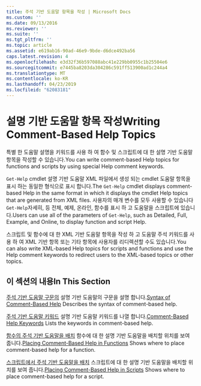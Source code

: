 ```yaml
---
title: 주석 기반 도움말 항목을 작성 | Microsoft Docs
ms.custom: ''
ms.date: 09/13/2016
ms.reviewer: ''
ms.suite: ''
ms.tgt_pltfrm: ''
ms.topic: article
ms.assetid: e619ab16-90ad-46e9-9bde-d6dce492ba56
caps.latest.revision: 4
ms.openlocfilehash: e3d32f36b597088abc41e229bb0955c1b25504e6
ms.sourcegitcommit: e7445ba8203da304286c591ff513900ad1c244a4
ms.translationtype: MT
ms.contentlocale: ko-KR
ms.lasthandoff: 04/23/2019
ms.locfileid: "62083181"
---
```

# <a name="writing-comment-based-help-topics"></a><span data-ttu-id="57a01-102">설명 기반 도움말 항목 작성</span><span class="sxs-lookup"><span data-stu-id="57a01-102">Writing Comment-Based Help Topics</span></span>

<span data-ttu-id="57a01-103">특별 한 도움말 설명을 키워드를 사용 하 여 함수 및 스크립트에 대 한 설명 기반 도움말 항목을 작성할 수 있습니다.</span><span class="sxs-lookup"><span data-stu-id="57a01-103">You can write comment-based Help topics for functions and scripts by using special Help comment keywords.</span></span>

 <span data-ttu-id="57a01-104">`Get-Help` cmdlet 설명 기반 도움말 XML 파일에서 생성 되는 cmdlet 도움말 항목을 표시 하는 동일한 형식으로 표시 합니다.</span><span class="sxs-lookup"><span data-stu-id="57a01-104">The `Get-Help` cmdlet displays comment-based Help in the same format in which it displays the cmdlet Help topics that are generated from XML files.</span></span> <span data-ttu-id="57a01-105">사용자의 매개 변수를 모두 사용할 수 있습니다 `Get-Help`자세히, 등 전체, 예제, 온라인, 함수를 표시 하 고 도움말을 스크립트에 있습니다.</span><span class="sxs-lookup"><span data-stu-id="57a01-105">Users can use all of the parameters of `Get-Help`, such as Detailed, Full, Example, and Online, to display function and script Help.</span></span>

 <span data-ttu-id="57a01-106">스크립트 및 함수에 대 한 XML 기반 도움말 항목을 작성 하 고 도움말 주석 키워드를 사용 하 여 XML 기반 항목 또는 기타 항목에 사용자를 리디렉션할 수도 있습니다.</span><span class="sxs-lookup"><span data-stu-id="57a01-106">You can also write XML-based Help topics for scripts and functions and use the Help comment keywords to redirect users to the XML-based topics or other topics.</span></span>

## <a name="in-this-section"></a><span data-ttu-id="57a01-107">이 섹션의 내용</span><span class="sxs-lookup"><span data-stu-id="57a01-107">In This Section</span></span>

 <span data-ttu-id="57a01-108">[주석 기반 도움말 구문의](./syntax-of-comment-based-help.md) 설명 기반 도움말의 구문을 설명 합니다.</span><span class="sxs-lookup"><span data-stu-id="57a01-108">[Syntax of Comment-Based Help](./syntax-of-comment-based-help.md) Describes the syntax of comment-based help.</span></span>

 <span data-ttu-id="57a01-109">[주석 기반 도움말 키워드](./comment-based-help-keywords.md) 설명 기반 도움말 키워드를 나열 합니다.</span><span class="sxs-lookup"><span data-stu-id="57a01-109">[Comment-Based Help Keywords](./comment-based-help-keywords.md) Lists the keywords in comment-based help.</span></span>

 <span data-ttu-id="57a01-110">[함수의 주석 기반 도움말을 배치](./placing-comment-based-help-in-functions.md) 함수에 대 한 설명 기반 도움말을 배치할 위치를 보여 줍니다.</span><span class="sxs-lookup"><span data-stu-id="57a01-110">[Placing Comment-Based Help in Functions](./placing-comment-based-help-in-functions.md) Shows where to place comment-based help for a function.</span></span>

 <span data-ttu-id="57a01-111">[스크립트에서 주석 기반 도움말을 배치](./placing-comment-based-help-in-scripts.md) 스크립트에 대 한 설명 기반 도움말을 배치할 위치를 보여 줍니다.</span><span class="sxs-lookup"><span data-stu-id="57a01-111">[Placing Comment-Based Help in Scripts](./placing-comment-based-help-in-scripts.md) Shows where to place comment-based help for a script.</span></span>